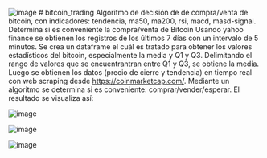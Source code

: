 ![image](https://github.com/JulioLaz/bitcoin_trading/assets/108642139/cbb8b73d-894c-4c0b-9d3a-440494088b57) # bitcoin_trading
Algoritmo de decisión de de compra/venta de bitcoin, con indicadores: tendencia, ma50, ma200, rsi, macd, masd-signal.
Determina si es conveniente la compra/venta de Bitcoin Usando yahoo finance se obtienen los registros de los últimos 7 días con un intervalo de 5 minutos. Se crea un dataframe el cuál es tratado para obtener los valores estadísticos del bitcoin, especialmente la media y Q1 y Q3. Delimitando el rango de valores que se encuentrantran entre Q1 y Q3, se obtiene la media. Luego se obtienen los datos (precio de cierre y tendencia) en tiempo real con web scraping desde https://coinmarketcap.com/. Mediante un algoritmo se determina si es conveniente: comprar/vender/esperar. El resultado se visualiza así:

![image](https://github.com/JulioLaz/bitcoin_trading/assets/108642139/240b4ba7-e1e3-4f6b-9984-8e91e7497acf)

![image](https://github.com/JulioLaz/bitcoin_trading/assets/108642139/7d003877-5eb8-4547-b48f-f8f5e9532e52)

![image](https://github.com/JulioLaz/bitcoin_trading/assets/108642139/8cb169be-6e4c-4b02-820e-e1619a8f9e9c)
